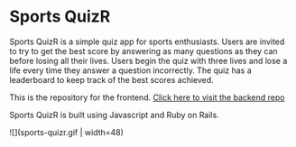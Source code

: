# Sports QuizR

Sports QuizR is a simple quiz app for sports enthusiasts. Users are invited to try to get the best score by answering as many questions as they can before losing all their lives. Users begin the quiz with three lives and lose a life every time they answer a question incorrectly. The quiz has a leaderboard to keep track of the best scores achieved. 

This is the repository for the frontend. [Click here to visit the backend repo ](https://github.com/louieogrady/QuizR-Backend) 

Sports QuizR is built using Javascript and Ruby on Rails.

![](sports-quizr.gif | width=48)
